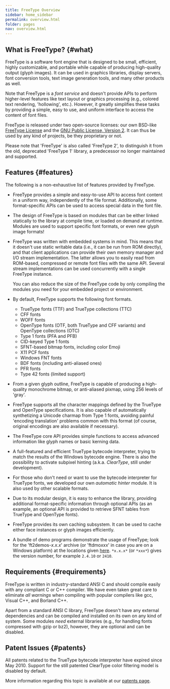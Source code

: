 ```yaml
---
title: FreeType Overview
sidebar: home_sidebar
permalink: overview.html
folder: pages
nav: overview.html
---
```


## What is FreeType? {#what}

FreeType is a software font engine that is designed to be small,
efficient, highly customizable, and portable while capable of producing
high-quality output (glyph images). It can be used in graphics
libraries, display servers, font conversion tools, text image generation
tools, and many other products as well.

Note that FreeType is a *font service* and doesn\'t provide APIs to
perform higher-level features like text layout or graphics processing
(e.g., colored text rendering, 'hollowing', etc.). However, it greatly
simplifies these tasks by providing a simple, easy to use, and uniform
interface to access the content of font files.

FreeType is released under two open-source licenses: our own BSD-like
[FreeType
License](http://git.savannah.gnu.org/cgit/freetype/freetype2.git/tree/docs/FTL.TXT)
and the [GNU Public License,
Version 2](http://git.savannah.gnu.org/cgit/freetype/freetype2.git/tree/docs/GPLv2.TXT).
It can thus be used by any kind of projects, be they proprietary or not.

Please note that 'FreeType' is also called 'FreeType 2', to distinguish
it from the old, deprecated 'FreeType 1' library, a predecessor no
longer maintained and supported.

## Features {#features}

The following is a non-exhaustive list of features provided by FreeType.

-   FreeType provides a simple and easy-to-use API to access font
    content in a uniform way, independently of the file format.
    Additionally, some format-specific APIs can be used to access
    special data in the font file.

-   The design of FreeType is based on modules that can be either linked
    statically to the library at compile time, or loaded on demand at
    runtime. Modules are used to support specific font formats, or even
    new glyph image formats!

-   FreeType was written with embedded systems in mind. This means that
    it doesn\'t use static writable data (i.e., it can be run from ROM
    directly), and that client applications can provide their own memory
    manager and I/O stream implementation. The latter allows you to
    easily read from ROM-based, compressed or remote font files with the
    same API. Several stream implementations can be used concurrently
    with a single FreeType instance.

    You can also reduce the size of the FreeType code by only compiling
    the modules you need for your embedded project or environment.

-   By default, FreeType supports the following font formats.

    -   TrueType fonts (TTF) and TrueType collections (TTC)
    -   CFF fonts
    -   WOFF fonts
    -   OpenType fonts (OTF, both TrueType and CFF variants) and
        OpenType collections (OTC)
    -   Type 1 fonts (PFA and PFB)
    -   CID-keyed Type 1 fonts
    -   SFNT-based bitmap fonts, including color Emoji
    -   X11 PCF fonts
    -   Windows FNT fonts
    -   BDF fonts (including anti-aliased ones)
    -   PFR fonts
    -   Type 42 fonts (limited support)

-   From a given glyph outline, FreeType is capable of producing a
    high-quality monochrome bitmap, or anti-aliased pixmap, using 256
    levels of 'gray'.

-   FreeType supports all the character mappings defined by the TrueType
    and OpenType specifications. It is also capable of automatically
    synthetizing a Unicode charmap from Type 1 fonts, avoiding painful
    'encoding translation' problems common with this format (of course,
    original encodings are also available if necessary).

-   The FreeType core API provides simple functions to access advanced
    information like glyph names or basic kerning data.

-   A full-featured and efficient TrueType bytecode interpreter, trying
    to match the results of the Windows bytecode engine. There is also
    the possibility to activate subpixel hinting (a.k.a. *ClearType*,
    still under development).

-   For those who don\'t need or want to use the bytecode interpreter
    for TrueType fonts, we developed our own *automatic hinter* module.
    It is also used by other scalable formats.

-   Due to its modular design, it is easy to enhance the library,
    providing additional format-specific information through optional
    APIs (as an example, an optional API is provided to retrieve SFNT
    tables from TrueType and OpenType fonts).

-   FreeType provides its own caching subsystem. It can be used to cache
    either face instances or glyph images efficiently.

-   A bundle of demo programs demonstrate the usage of FreeType; look
    for the 'ft2demos-*x.x.x*' archive (or 'ftdmo*xxx*' in case you are
    on a Windows platform) at the locations given
    [here](../../download.html). `*x.x.x*` (or `*xxx*`) gives the
    version number, for example `2.4.10` or `2410`.

## Requirements {#requirements}

FreeType is written in industry-standard ANSI C and should compile
easily with any compliant C or C++ compiler. We have even taken great
care to eliminate *all warnings* when compiling with popular compilers
like gcc, Visual C++, and Borland C++.

Apart from a standard ANSI C library, FreeType doesn\'t have any
external dependencies and can be compiled and installed on its own on
any kind of system. Some modules *need* external libraries (e.g., for
handling fonts compressed with gzip or bz2), however, they are optional
and can be disabled.


## Patent Issues {#patents}

All patents related to the TrueType bytecode interpreter have expired
since May 2010. Support for the still patented ClearType color filtering
model is disabled by default.

More information regarding this topic is available at our [patents
page](../../patents.html).
